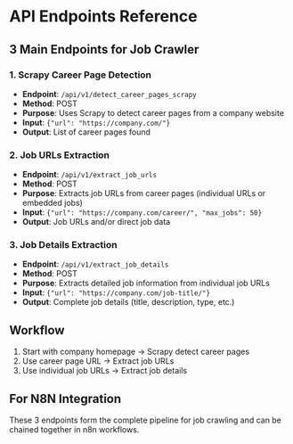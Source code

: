# API Endpoints Reference

## 3 Main Endpoints for Job Crawler

### 1. Scrapy Career Page Detection
- **Endpoint**: `/api/v1/detect_career_pages_scrapy`
- **Method**: POST
- **Purpose**: Uses Scrapy to detect career pages from a company website
- **Input**: `{"url": "https://company.com/"}`
- **Output**: List of career pages found

### 2. Job URLs Extraction
- **Endpoint**: `/api/v1/extract_job_urls`
- **Method**: POST
- **Purpose**: Extracts job URLs from career pages (individual URLs or embedded jobs)
- **Input**: `{"url": "https://company.com/career/", "max_jobs": 50}`
- **Output**: Job URLs and/or direct job data

### 3. Job Details Extraction
- **Endpoint**: `/api/v1/extract_job_details`
- **Method**: POST
- **Purpose**: Extracts detailed job information from individual job URLs
- **Input**: `{"url": "https://company.com/job-title/"}`
- **Output**: Complete job details (title, description, type, etc.)

## Workflow
1. Start with company homepage → Scrapy detect career pages
2. Use career page URL → Extract job URLs
3. Use individual job URLs → Extract job details

## For N8N Integration
These 3 endpoints form the complete pipeline for job crawling and can be chained together in n8n workflows.
